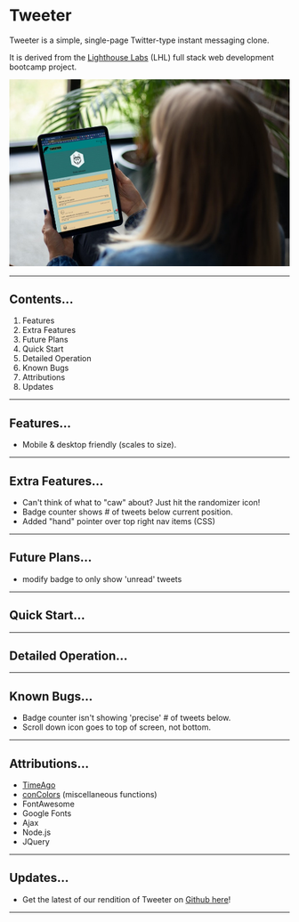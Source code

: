 # Tweeter

Tweeter is a simple, single-page Twitter-type instant messaging clone.

It is derived from the <a href="www.lighthouselabs.ca">Lighthouse Labs</a> (LHL) full stack web development bootcamp project.

![](image-tweeter-mockup.jpg)  

--- 
## Contents...  
1. Features
2. Extra Features
3. Future Plans
4. Quick Start
5. Detailed Operation
6. Known Bugs
7. Attributions
8. Updates
--- 
## Features...  
- Mobile & desktop friendly (scales to size).
---
## Extra Features...
- Can't think of what to "caw" about? Just hit the randomizer icon!
- Badge counter shows # of tweets below current position.
- Added "hand" pointer over top right nav items (CSS)
--- 
## Future Plans...
- modify badge to only show 'unread' tweets 
--- 
## Quick Start...
--- 
## Detailed Operation...
--- 
## Known Bugs...
- Badge counter isn't showing 'precise' # of tweets below.
- Scroll down icon goes to top of screen, not bottom.
---
## Attributions...
- [TimeAgo](https://timeago.yarp.com/)
- [conColors](https://github.com/ej8899/conColors) (miscellaneous functions)
- FontAwesome
- Google Fonts
- Ajax
- Node.js
- JQuery
---  
## Updates...
- Get the latest of our rendition of Tweeter on [Github here](https://github.com/ej8899/tweeter)!
---
